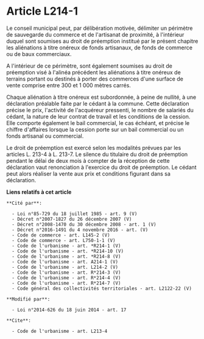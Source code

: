 # Article L214-1

Le conseil municipal peut, par délibération motivée, délimiter un périmètre de sauvegarde du commerce et de l'artisanat de
proximité, à l'intérieur duquel sont soumises au droit de préemption institué par le présent chapitre les aliénations à titre
onéreux de fonds artisanaux, de fonds de commerce ou de baux commerciaux.

A l'intérieur de ce périmètre, sont également soumises au droit de préemption visé à l'alinéa précédent les aliénations à
titre onéreux de terrains portant ou destinés à porter des commerces d'une surface de vente comprise entre 300 et 1 000
mètres carrés. 

Chaque aliénation à titre onéreux est subordonnée, à peine de nullité, à une déclaration préalable faite par le cédant à la
commune. Cette déclaration précise le prix, l'activité de l'acquéreur pressenti, le nombre de salariés du cédant, la nature
de leur contrat de travail et les conditions de la cession. Elle comporte également le bail commercial, le cas échéant, et
précise le chiffre d'affaires lorsque la cession porte sur un bail commercial ou un fonds artisanal ou commercial. 

Le droit de préemption est exercé selon les modalités prévues par les articles L. 213-4 à L. 213-7. Le silence du titulaire
du droit de préemption pendant le délai de deux mois à compter de la réception de cette déclaration vaut renonciation à
l'exercice du droit de préemption. Le cédant peut alors réaliser la vente aux prix et conditions figurant dans sa
déclaration.

**Liens relatifs à cet article**

	**Cité par**:

	  - Loi n°85-729 du 18 juillet 1985 - art. 9 (V)
	  - Décret n°2007-1827 du 26 décembre 2007 (V)
	  - Décret n°2008-1470 du 30 décembre 2008 - art. 1 (V)
	  - Décret n°2016-1491 du 4 novembre 2016 - art. (V)
	  - Code de commerce - art. L145-2 (V)
	  - Code de commerce - art. L750-1-1 (V)
	  - Code de l'urbanisme - art. *R214-1 (V)
	  - Code de l'urbanisme - art. *R214-10 (V)
	  - Code de l'urbanisme - art. *R214-8 (V)
	  - Code de l'urbanisme - art. A214-1 (V)
	  - Code de l'urbanisme - art. L214-2 (V)
	  - Code de l'urbanisme - art. R*214-3 (V)
	  - Code de l'urbanisme - art. R*214-4 (V)
	  - Code de l'urbanisme - art. R*214-7 (V)
	  - Code général des collectivités territoriales - art. L2122-22 (V)

	**Modifié par**:

	  - Loi n°2014-626 du 18 juin 2014 - art. 17

	**Cite**:

	  - Code de l'urbanisme - art. L213-4
